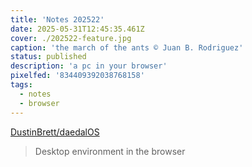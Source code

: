 ```yaml
---
title: 'Notes 202522'
date: 2025-05-31T12:45:35.461Z
cover: ./202522-feature.jpg
caption: 'the march of the ants © Juan B. Rodriguez'
status: published
description: 'a pc in your browser'
pixelfed: '834409392038768158'
tags:
  - notes
  - browser
---
```


[DustinBrett/daedalOS](https://github.com/DustinBrett/daedalOS?tab=readme-ov-file)

> Desktop environment in the browser

